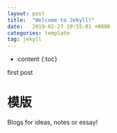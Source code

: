 ```yaml
---
layout: post
title:  "Welcome to Jekyll!"
date:   2019-02-27 19:55:01 +0800
categories: template
tag: jekyll
---
```



* content
{:toc}


first post
# 模版

Blogs for ideas, notes or essay!


